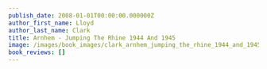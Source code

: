 ```yaml
---
publish_date: 2008-01-01T00:00:00.000000Z
author_first_name: Lloyd
author_last_name: Clark
title: Arnhem - Jumping The Rhine 1944 And 1945
image: /images/book_images/clark_arnhem_jumping_the_rhine_1944_and_1945.jpg
book_reviews: []
---
```

